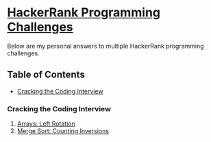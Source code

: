 [HackerRank Programming Challenges](https://www.hackerrank.com)
=============================

Below are my personal answers to multiple HackerRank programming challenges.

## Table of Contents
* [Cracking the Coding Interview](#cracking-the-coding-interview)

### Cracking the Coding Interview
1. [Arrays: Left Rotation](https://github.com/wobey/Hacker-Rank/blob/master/Source/Arrays-Left-Rotation.cpp)
2. [Merge Sort: Counting Inversions](https://github.com/wobey/Hacker-Rank/blob/master/Source/Merge-Sort-Counting-Inversions.cpp)
